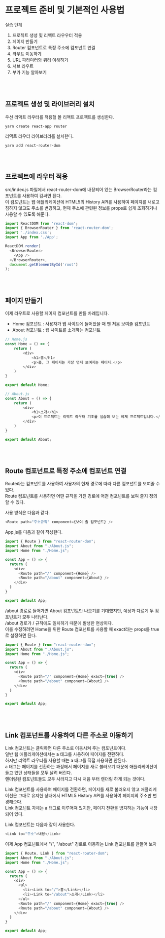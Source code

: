 # 프로젝트 준비 및 기본적인 사용법
실습 단계
1. 프로젝트 생성 및 리액트 라우우터 적용
2. 페이지 만들기
3. Router 컴포넌트로 특정 주소에 컴포넌트 연결
4. 라우트 이동하기
5. URL 파라미터와 쿼리 이해하기
6. 서브 라우트
7. 부가 기능 알아보기

<br>
<br>

## 프로젝트 생성 및 라이브러리 설치
우선 리액트 라우터를 적용핼 볼 리액트 프로젝트를 생성한다.
```
yarn create react-app router
```
리액트 라우터 라이브러리를 설치한다.
```
yarn add react-router-dom
```

<br>
<br>

## 프로젝트에 라우터 적용
src/index.js 파일에서 react-router-dom에 내장되어 있는 BrowserRouter라는 컴포넌트를 사용하여 감싸면 된다.  
이 컴포넌트는 웹 애플리케이션에 HTML5의 History API를 사용하여 페이지를 새로고침하지 않고도 주소를 변경하고, 현재 주소에 관련된 정보를 props로 쉽게 조회하거나 사용할 수 있도록 해준다.
```javascript
import ReactDOM from 'react-dom';
import { BrowserRouter } from 'react-router-dom';
import './index.css';
import App from './App';

ReactDOM.render(
  <BrowserRouter>
    <App />
  </BrowserRouter>,
  document.getElementById('root')
);
```

<br>
<br>

## 페이지 만들기
이제 라우트로 사용할 페이지 컴포넌트를 만들 차례입니다.  
- Home 컴포넌트 : 사용자가 웹 사이트에 들어왔을 때 맨 처음 보여줄 컴포넌트
- About 컴포넌트 : 웹 사이트를 소개하는 컴포넌트
```javascript
// Home.js
const Home = () => {
    return (
        <div>
            <h1>홈</h1>
            <p>홈, 그 페이지는 가장 먼저 보여지는 페이지.</p>
        </div>
    )
}

export default Home;
```
```javascript
// About.js
const About = () => {
    return (
        <div>
            <h1>소개</h1>
            <p>이 프로젝트는 리액트 라우터 기초를 실습해 보는 예제 프로젝트입니다.</p>
        </div>
    )
}

export default About;
```

<br>
<br>

## Route 컴포넌트로 특정 주소에 컴포넌트 연결
Route라는 컴포넌트를 사용하여 사용자의 현재 경로에 따라 다른 컴포넌트를 보여줄 수 있다.  
Route 컴포넌트를 사용하면 어떤 규칙을 가진 경로에 어떤 컴포넌트를 보여 줄지 정의할 수 있다.

사용 방식은 다음과 같다.
```javascript
<Route path="주소규칙" component={보여 줄 컴포넌트} />
```

App.js를 다음과 같이 작성한다.
```javascript
import { Route } from "react-router-dom";
import About from "./About.js";
import Home from "./Home.js";

const App = () => {
  return (
    <div>
      <Route path="/" component={Home} />
      <Route path="/about" component={About} />
    </div>
  )
}

export default App;
```
/about 경로로 들어가면 About 컴포넌트만 나오기를 기대했지만, 예상과 다르게 두 컴포넌트가 모두 나타난다.  
/about 경로가 / 규칙에도 일치하기 때문에 발생한 현상이다.  
이를 수정하려면 Home을 위한 Route 컴포넌트를 사용할 때 exact라는 props를 true로 설정하면 된다.
```javascript
import { Route } from "react-router-dom";
import About from "./About.js";
import Home from "./Home.js";

const App = () => {
  return (
    <div>
      <Route path="/" component={Home} exact={true} />
      <Route path="/about" component={About} />
    </div>
  )
}

export default App;
```

<br>
<br>

## Link 컴포넌트를 사용하여 다른 주소로 이동하기
Link 컴포넌트는 클릭하면 다른 주소로 이동시켜 주는 컴포넌트이다.  
일반 웹 애플리케이션에서는 a 태그를 사용하여 페이지를 전환하다.  
하지만 리액트 라우터를 사용할 때는 a 태그를 직접 사용하면 안된다.  
a 태그는 페이지를 전환하는 과정에서 페이지를 새로 불러오기 때문에 애플리케이션이 들고 있던 상태들을 모두 날려 버린다.  
렌더링된 컴포넌트들도 모두 사라지고 다시 처음 부터 렌더링 하게 되는 것이다.

Link 컴포넌트를 사용하여 페이지를 전환하면, 페이지를 새로 불러오지 않고 애플리케이션은 그대로 유지한 상태에서 HTML5 History API를 사용하여 페이지의 주소만 변경해준다.  
Link 컴포넌트 자체는 a 태그로 이루어져 있지만, 페이지 전환을 방지하는 기능이 내장되어 있다.

Link 컴포넌트는 다음과 같이 사용한다.
```javascript
<Link to="주소">내용</Link>
```

이제 App 컴포넌트에서 "/", "/about" 경로로 이동하는 Link 컴포넌트를 만들어 보자
```javascript
import { Route, Link } from "react-router-dom";
import About from "./About.js";
import Home from "./Home.js";

const App = () => {
  return (
    <div>
      <ul>
        <li><Link to="/">홈</Link></li>
        <li><Link to="/about">소개</Link></li>
      </ul>
      <Route path="/" component={Home} exact={true} />
      <Route path="/about" component={About} />
    </div>
  )
}

export default App;
```